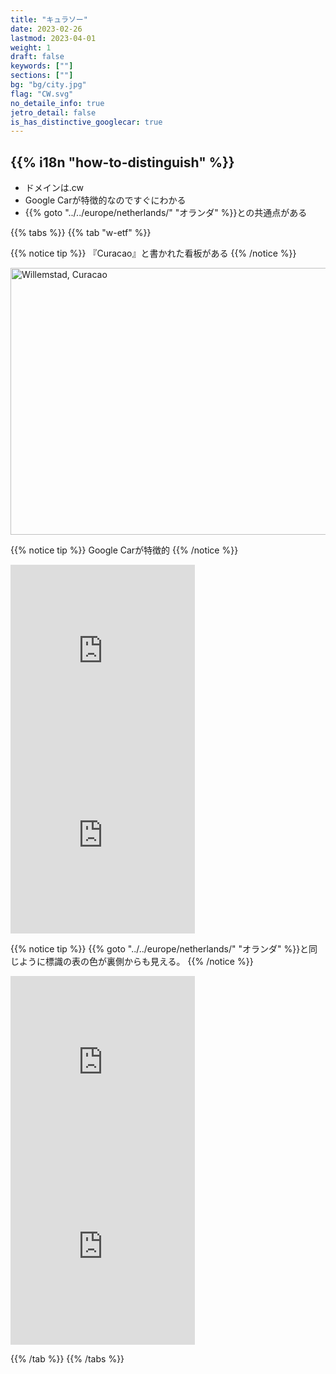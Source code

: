 ```yaml
---
title: "キュラソー"
date: 2023-02-26
lastmod: 2023-04-01
weight: 1
draft: false
keywords: [""]
sections: [""]
bg: "bg/city.jpg"
flag: "CW.svg"
no_detaile_info: true
jetro_detail: false
is_has_distinctive_googlecar: true
---
```


<div class="main-desciption country-description">
    <h2 class="section-title">{{% i18n "how-to-distinguish" %}}</h2>
    <ul class="rule-list">
        <li>ドメインは<span class="quiz">.cw</cw></li>
        <li>Google Carが特徴的なのですぐにわかる</li>
        <li>{{% goto "../../europe/netherlands/" "オランダ" %}}との共通点がある</li>
    </ul>
</div>

{{% tabs  %}}
{{% tab "w-etf" %}}

{{% notice tip %}}
『Curacao』と書かれた看板がある
{{% /notice %}}
<div class="googlemap-if">
<a data-flickr-embed="true" href="https://www.flickr.com/photos/31155442@N03/39689357744/in/photolist-23tdkis-4TfEao-4Tbsqn-JZVZaB-t8t5j-Hu7ffP-4TfGdS-5pzskz-bHJdJt-9jpMZd-i6EMzk-EeeUYV-ao63tF-iuZPna-24hqgrb-KvR145-XNNZ9L-d6HtQb-gy9Jp-NMr2bN-4wG3o6-CuwERT-YQjgsU-bHJcqH-7L2Q9Y-289oULa-9xe8Zy-28DQzwS-21BWUM7-2faTwaE-7zDjGw-24H5PCg-Qmb34k-YPmDBu-t6htV-bz1UWx-7L1q4U-Q4ky3W-BMtWPo-7w5QYz-razsqj-7KZeoL-7KV8YP-Qmb32X-27epZWY-eVzaQ5-e8DShY-ceV7vf-bHJkDX-m4Zq1N" title="Willemstad, Curacao"><img src="https://live.staticflickr.com/4701/39689357744_83300e2aeb_z.jpg" width="640" height="427" alt="Willemstad, Curacao"/></a><script async src="//embedr.flickr.com/assets/client-code.js" charset="utf-8"></script>
</div>

{{% notice tip %}}
Google Carが特徴的
{{% /notice %}}
<div class="googlemap-if">
<iframe src="https://www.google.com/maps/embed?pb=!4v1679757510238!6m8!1m7!1s8GTiYuK9tcUWb9c2BroPZw!2m2!1d12.13275059710606!2d-68.89906008491423!3f344.29188781745165!4f-88.03377876793509!5f0.7820865974627469" width="295" height="295" style="border:0;" allowfullscreen="" loading="lazy" referrerpolicy="no-referrer-when-downgrade"></iframe>
<iframe src="https://www.google.com/maps/embed?pb=!4v1682000870637!6m8!1m7!1s8GTiYuK9tcUWb9c2BroPZw!2m2!1d12.13275059710606!2d-68.89906008491423!3f351.329779096129!4f-26.165941101435642!5f2.458354713292784" width="295" height="295" style="border:0;" allowfullscreen="" loading="lazy" referrerpolicy="no-referrer-when-downgrade"></iframe>
</div>

{{% notice tip %}}
{{% goto "../../europe/netherlands/" "オランダ" %}}と同じように標識の表の色が裏側からも見える。
{{% /notice %}}
<div class="googlemap-if">
<iframe src="https://www.google.com/maps/embed?pb=!4v1690197521962!6m8!1m7!1su4j-wCuI5_V_U0MVWTUMHA!2m2!1d12.10615426148054!2d-68.91951742198344!3f27.501722953027468!4f-0.08162720525426437!5f3.3251844072433205"width="295" height="295" style="border:0;" allowfullscreen="" loading="lazy" referrerpolicy="no-referrer-when-downgrade"></iframe>
<iframe src="https://www.google.com/maps/embed?pb=!4v1690197658871!6m8!1m7!1sRgbzdZFE-el44LJkQBfH2Q!2m2!1d12.15908516369418!2d-68.96454644612926!3f54.51987778926734!4f-6.974037567035552!5f3.325193203789971"width="295" height="295" style="border:0;" allowfullscreen="" loading="lazy" referrerpolicy="no-referrer-when-downgrade"></iframe>
</div>

{{% /tab %}}
{{% /tabs %}}